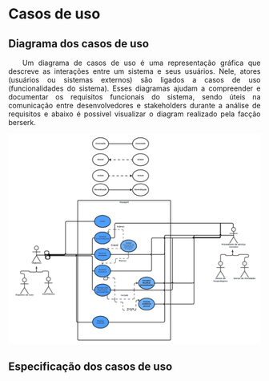 # Casos de uso 

## Diagrama dos casos de uso 

<p align="justify">&emsp;&emsp;Um diagrama de casos de uso é uma representação gráfica que descreve as interações entre um sistema e seus usuários. Nele, atores (usuários ou sistemas externos) são ligados a casos de uso (funcionalidades do sistema). Esses diagramas ajudam a compreender e documentar os requisitos funcionais do sistema, sendo úteis na comunicação entre desenvolvedores e stakeholders durante a análise de requisitos e abaixo é possivel visualizar o diagram realizado pela facção berserk.</p> 

![Image title](../assets/Usecasediagram.png)


## Especificação dos casos de uso